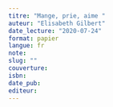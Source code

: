 ```yaml
---
titre: "Mange, prie, aime "
auteur: "Elisabeth Gilbert"
date_lecture: "2020-07-24"
format: papier
langue: fr
note:
slug: ""
couverture: 
isbn: 
date_pub: 
editeur: 
---
```

